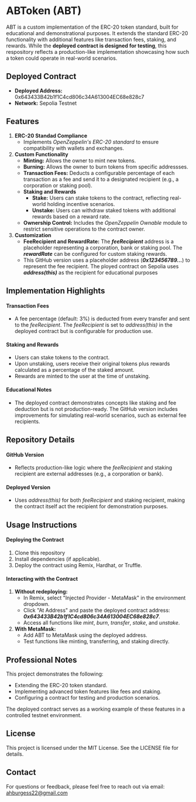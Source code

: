 # ABToken (ABT)
ABT is a custom implementation of the ERC-20 token standard, built for educational and demonstrational purposes. It extends the standard ERC-20 functionality with additional features like transaction fees, staking, and rewards. While the **deployed contract is designed for testing**, this respository reflects a production-like implementation showcasing how such a token could operate in real-world scenarios.
## Deployed Contract
- **Deployed Address:** 0x643433B42b1f1C4cd806c34A613004EC68e828c7
- **Network:** Sepolia Testnet
## Features
1. **ERC-20 Standad Compliance**
   - Implements _OpenZeppelin's ERC-20 standard_ to ensure compatibility with wallets and exchanges.
2. **Custom Functionality**
   - **Minting:** Allows the owner to mint new tokens.
   - **Burning:** Allows the owner to burn tokens from specific addressses.
   - **Transaction Fees:** Deducts a configurable percentage of each transaction as a fee and send it to a designated recipient (e.g., a corporation or staking pool).
   - **Staking and Rewards**
      - **Stake:** Users can stake tokens to the contract, reflecting real-world holding incentive scenarios.
      - **Unstake:** Users can withdraw staked tokens with additional rewards based on a reward rate.
   - **Ownership Control:** Includes the _OpenZeppelin Ownable_ module to restrict sensitive operations to the contract owner.
3. **Customization**
   - **FeeRecipient and RewardRate:** The **_feeRecipient_** address is a placeholder representing a corporation, bank or  staking pool. The **_rewardRate_** can be configured for custom staking rewards.
   - This GitHub version uses a placeholder address (**_0x123456789..._**) to represent the fee recipient. The ployed contract on Sepolia uses **_address(this)_** as the recipient for educational purposes
## Implementation Highlights
#### Transaction Fees
- A fee percentage (default: 3%) is deducted from every transfer and sent to the _feeRecipient_. The _feeRecipient_ is set to _address(this)_ in the deployed contract but is configurable for production use.
#### Staking and Rewards
- Users can stake tokens to the contract.
- Upon unstaking, users receive their original tokens plus rewards calculated as a percentage of the staked amount.
- Rewards are minted to the user at the time of unstaking.
#### Educational Notes
- The deployed contract demonstrates concepts like staking and fee deduction but is not production-ready. The GitHub version includes improvements for simulating real-world scenarios, such as external fee recipients.
## Repository Details
#### GitHub Version
- Reflects production-like logic where the _feeRecipient_ and staking recipient are external addresses (e.g., a corporation or bank).
#### Deployed Version
- Uses _address(this)_ for both _feeRecipient_ and staking recipient, making the contract itself act the recipient for demonstration purposes.
## Usage Instructions
#### Deploying the Contract
1. Clone this repository
2. Install dependencies (if applicable).
3. Deploy the contract using Remix, Hardhat, or Truffle.
#### Interacting with the Contract
1. **Without redeploying:**
   - In Remix, select "Injected Provider - MetaMask" in the environment dropdown.
   - Click "At Address" and paste the deployed contract address: **_0x643433B42b1f1C4cd806c34A613004EC68e828c7_**.
   - Access all functions like _mint_, _burn_, _transfer_, _stake_, and _unstake_.
2. **With MetaMask:**
   - Add ABT to MetaMask using the deployed address.
   - Test functions like minting, transferring, and staking directly.
## Professional Notes
This project demonstrates the following:
- Extending the ERC-20 token standard.
- Implementing advanced token features like fees and staking.
- Configuring a contract for testing and production scenarios.

The deployed contract serves as a working example of these features in a controlled testnet environment.
## License
This project is licensed under the MIT License. See the LICENSE file for details.
## Contact
For questions or feedback, please feel free to reach out via email: ahburgess22@gmail.com
